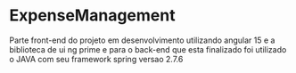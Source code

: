 # ExpenseManagement
Parte front-end do projeto em desenvolvimento utilizando angular 15 e a biblioteca de ui ng prime
e para o back-end que esta finalizado foi utilizado o JAVA com seu framework spring versao 2.7.6



